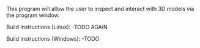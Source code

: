 This program will allow the user to inspect and interact with 3D models via the program window.  

Build instructions (Linux):
	-TODO AGAIN

Build instructions (Windows):
	-TODO